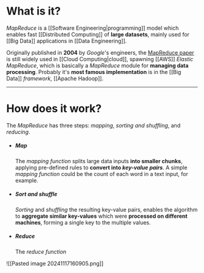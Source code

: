 # What is it?

*MapReduce* is a [[Software Engineering|programming]] model which enables fast [[Distributed Computing]] of **large datasets**, mainly used for [[Big Data]] applications in [[Data Engineering]].

Originally published in **2004** by *Google*'s engineers, the [MapReduce paper](https://static.googleusercontent.com/media/research.google.com/en//archive/mapreduce-osdi04.pdf) is still widely used in [[Cloud Computing|cloud]], spawning [[AWS]] *Elastic MapReduce*, which is basically a *MapReduce* module for **managing data processing**.
Probably it's **most famous implementation** is in the [[Big Data]] *framework*, [[Apache Hadoop]].
___
# How does it work?

The *MapReduce* has three steps: *mapping*, *sorting and shuffling*, and  *reducing*. 

- ##### Map
	The *mapping function* splits large data inputs **into smaller chunks**, applying pre-defined rules to **convert into *key-value pairs***. A simple *mapping function* could be the count of each word in a text input, for example.

- ##### Sort and shuffle
	*Sorting* and *shuffling* the resulting key-value pairs, enables the algorithm to **aggregate similar key-values** which were **processed on different machines**, forming a single key to the multiple values.

- ##### Reduce
	The *reduce function* 

![[Pasted image 20241117160905.png]]